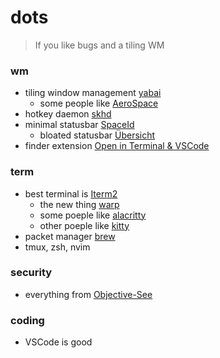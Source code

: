# dots

> If you like bugs and a tiling WM

### wm

- tiling window management [yabai](https://github.com/koekeishiya/yabai)
  - some people like [AeroSpace](https://github.com/nikitabobko/AeroSpace)
- hotkey daemon [skhd](https://github.com/koekeishiya/skhd)
- minimal statusbar [SpaceId](https://github.com/dshnkao/SpaceId)
  - bloated statusbar [Übersicht](http://tracesof.net/uebersicht/)
- finder extension [Open in Terminal & VSCode ](https://github.com/Ji4n1ng/OpenInTerminal)


### term

- best terminal is [Iterm2](https://iterm2.com/)
  - the new thing [warp](https://www.warp.dev/)
  - some poeple like [alacritty](https://alacritty.org/)
  - other poeple like [kitty](https://github.com/kovidgoyal/kitty)
- packet manager [brew](https://brew.sh/)
- tmux, zsh, nvim

### security

- everything from [Objective-See](https://objective-see.com/products.html)

### coding

- VSCode is good
